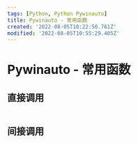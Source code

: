 ```yaml
---
tags: [Python, Python Pywinauto]
title: Pywinauto - 常用函数
created: '2022-08-05T10:22:50.761Z'
modified: '2022-08-05T10:55:29.405Z'
---
```


# Pywinauto - 常用函数

## 直接调用

```python
```

## 间接调用
